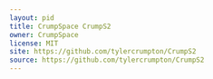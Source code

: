 ```yaml
---
layout: pid
title: CrumpSpace CrumpS2
owner: CrumpSpace
license: MIT
site: https://github.com/tylercrumpton/CrumpS2
source: https://github.com/tylercrumpton/CrumpS2
---
```

